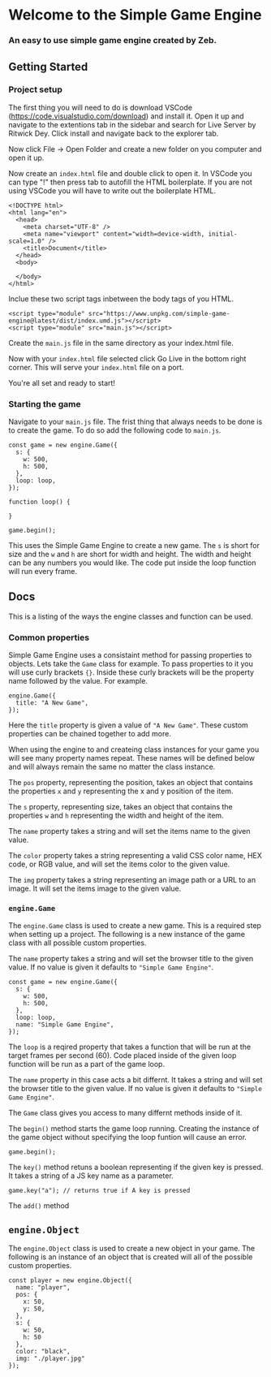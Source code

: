 # Welcome to the Simple Game Engine
### An easy to use simple game engine created by Zeb.

## Getting Started

### Project setup

The first thing you will need to do is download VSCode (https://code.visualstudio.com/download) and install it. Open it up and navigate to the extentions tab in the sidebar and search for Live Server by Ritwick Dey. Click install and navigate back to the explorer tab. 

Now click File -> Open Folder and create a new folder on you computer and open it up. 

Now create an ```index.html``` file and double click to open it. In VSCode you can type "!" then press tab to autofill the HTML boilerplate. If you are not using VSCode you will have to write out the boilerplate HTML.

```
<!DOCTYPE html>
<html lang="en">
  <head>
    <meta charset="UTF-8" />
    <meta name="viewport" content="width=device-width, initial-scale=1.0" />
    <title>Document</title>
  </head>
  <body>

  </body>
</html>

```

Inclue these two script tags inbetween the body tags of you HTML.

```
<script type="module" src="https://www.unpkg.com/simple-game-engine@latest/dist/index.umd.js"></script>
<script type="module" src="main.js"></script>
```

Create the ```main.js``` file in the same directory as your index.html file.

Now with your ```index.html``` file selected click Go Live in the bottom right corner. This will serve your ```index.html``` file on a port.

You're all set and ready to start!

### Starting the game

Navigate to your ```main.js``` file. The frist thing that always needs to be done is to create the game. To do so add the following code to ```main.js```.

```
const game = new engine.Game({
  s: {
    w: 500,
    h: 500,
  },
  loop: loop,
});

function loop() {

}

game.begin();
```

This uses the Simple Game Engine to create a new game. The ```s``` is short for size and the ```w``` and ```h``` are short for width and height. The width and height can be any numbers you would like. The code put inside the loop function will run every frame.

## Docs

This is a listing of the ways the engine classes and function can be used.

### Common properties

Simple Game Engine uses a consistaint method for passing properties to objects. Lets take the ```Game``` class for example. To pass properties to it you will use curly brackets ```{}```. Inside these curly brackets will be the property name followed by the value. For example.

```
engine.Game({
  title: "A New Game",
});
```

Here the ```title``` property is given a value of ```"A New Game"```. These custom properties can be chained together to add more.

When using the engine to and createing class instances for your game you will see many property names repeat. These names will be defined below and will always remain the same no matter the class instance.

The ```pos``` property, representing the position, takes an object that contains the properties ```x``` and ```y``` representing the x and y position of the item.

The ```s``` property, representing size, takes an object that contains the properties ```w``` and ```h``` representing the width and height of the item.

The ```name``` property takes a string and will set the items name to the given value.

The ```color``` property takes a string representing a valid CSS color name, HEX code, or RGB value, and will set the items color to the given value.

The ```img``` property takes a string representing an image path or a URL to an image. It will set the items image to the given value.

### ```engine.Game```

The ```engine.Game``` class is used to create a new game. This is a required step when setting up a project. The following is a new instance of the game class with all possible custom properties.

The ```name``` property takes a string and will set the browser title to the given value. If no value is given it defaults to ```"Simple Game Engine"```.

```
const game = new engine.Game({
  s: {
    w: 500,
    h: 500,
  },
  loop: loop,
  name: "Simple Game Engine",
});
```

The ```loop``` is a reqired property that takes a function that will be run at the target frames per second (60). Code placed inside of the given loop function will be run as a part of the game loop. 

The ```name``` property in this case acts a bit differnt. It takes a string and will set the browser title to the given value. If no value is given it defaults to ```"Simple Game Engine"```.

The ```Game``` class gives you access to many differnt methods inside of it.

The ```begin()``` method starts the game loop running. Creating the instance of the game object without specifying the loop funtion will cause an error.

```
game.begin();
```

The ```key()``` method retuns a boolean representing if the given key is pressed. It takes a string of a JS key name as a parameter.

```
game.key("a"); // returns true if A key is pressed
```

The ```add()``` method 

## ```engine.Object```

The ```engine.Object``` class is used to create a new object in your game. The following is an instance of an object that is created will all of the possible custom properties.

```
const player = new engine.Object({
  name: "player",
  pos: {
    x: 50,
    y: 50,
  },
  s: {
    w: 50,
    h: 50
  },
  color: "black",
  img: "./player.jpg"
});
```